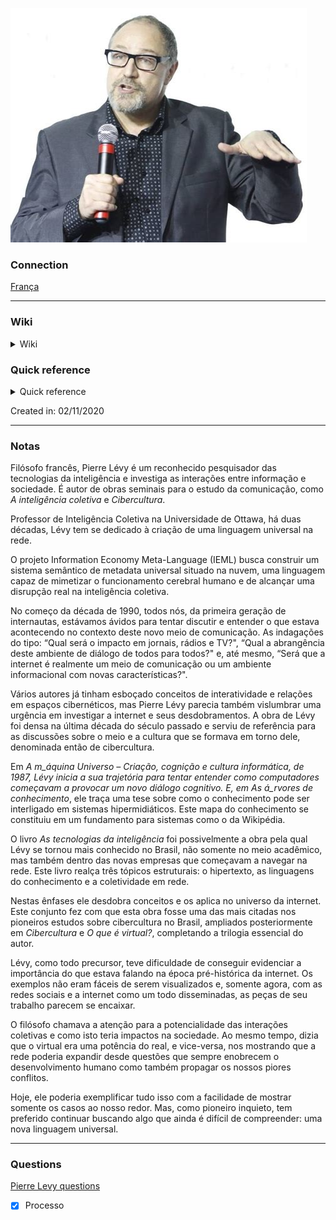 ![](Imagens/Pasted%20image%2020201102165826.png)
### Connection

[França](Fran%C3%A7a)

---

### Wiki

<details>
	<summary> Wiki </summary>
  <a href="https://www.wikiwand.com/pt/Pierre Levy">GO!</a>
</details>

### Quick reference

<details>
	<summary> Quick reference </summary>
	 Filósofo francês
</details>

Created in: 02/11/2020

---
### Notas

Filósofo francês, Pierre Lévy é um reconhecido pesquisador das tecnologias da inteligência e investiga as interações entre informação e sociedade. É autor de obras seminais para o estudo da comunicação, como _A inteligência coletiva_ e _Cibercultura_.  

Professor de Inteligência Coletiva na Universidade de Ottawa, há duas décadas, Lévy tem se dedicado à criação de uma linguagem universal na rede.  

O projeto Information Economy Meta-Language (IEML) busca construir um sistema semântico de metadata universal situado na nuvem, uma linguagem capaz de mimetizar o funcionamento cerebral humano e de alcançar uma disrupção real na inteligência coletiva. 

No começo da década de 1990, todos nós, da primeira geração de internautas, estávamos ávidos para tentar discutir e entender o que estava acontecendo no contexto deste novo meio de comunicação. As indagações do tipo: “Qual será o impacto em jornais, rádios e TV?", “Qual a abrangência deste ambiente de diálogo de todos para todos?" e, até mesmo, “Será que a internet é realmente um meio de comunicação ou um ambiente informacional com novas características?".

Vários autores já tinham esboçado conceitos de interatividade e relações em espaços cibernéticos, mas Pierre Lévy parecia também vislumbrar uma urgência em investigar a internet e seus desdobramentos. A obra de Lévy foi densa na última década do século passado e serviu de referência para as discussões sobre o meio e a cultura que se formava em torno dele, denominada então de cibercultura.

Em _A m_áquina _Universo_ – _Criação, cognição e cultura informática,_ de 1987, Lévy inicia a sua trajetória para tentar entender como computadores começavam a provocar um novo diálogo cognitivo. E, em _As_ á_rvores de conhecimento_, ele traça uma tese sobre como o conhecimento pode ser interligado em sistemas hipermidiáticos. Este mapa do conhecimento se constituiu em um fundamento para sistemas como o da Wikipédia.

O livro _As tecnologias da inteligência_ foi possivelmente a obra pela qual Lévy se tornou mais conhecido no Brasil, não somente no meio acadêmico, mas também dentro das novas empresas que começavam a navegar na rede. Este livro realça três tópicos estruturais: o hipertexto, as linguagens do conhecimento e a coletividade em rede.  

Nestas ênfases ele desdobra conceitos e os aplica no universo da internet. Este conjunto fez com que esta obra fosse uma das mais citadas nos pioneiros estudos sobre cibercultura no Brasil, ampliados posteriormente em _Cibercultura_ e _O que é virtual?_, completando a trilogia essencial do autor.

Lévy, como todo precursor, teve dificuldade de conseguir evidenciar a importância do que estava falando na época pré-histórica da internet. Os exemplos não eram fáceis de serem visualizados e, somente agora, com as redes sociais e a internet como um todo disseminadas, as peças de seu trabalho parecem se encaixar.

O filósofo chamava a atenção para a potencialidade das interações coletivas e como isto teria impactos na sociedade. Ao mesmo tempo, dizia que o virtual era uma potência do real, e vice-versa, nos mostrando que a rede poderia expandir desde questões que sempre enobrecem o desenvolvimento humano como também propagar os nossos piores conflitos.

Hoje, ele poderia exemplificar tudo isso com a facilidade de mostrar somente os casos ao nosso redor. Mas, como pioneiro inquieto, tem preferido continuar buscando algo que ainda é difícil de compreender: uma nova linguagem universal.

---

### Questions

[Pierre Levy questions](Pierre%20Levy%20questions.md)



- [x] Processo